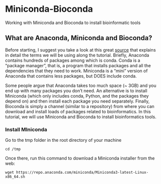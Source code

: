 # Miniconda-Bioconda
Working with  Miniconda and Bioconda to install bioinformatic tools
## What are Anaconda, Miniconda and Bioconda?
Before starting, I suggest you take a look at this great [source](https://www.biostars.org/p/9480933/) that explains in detail the terms we will be using along the tutorial. Briefly, Anaconda contains hundreds of packages among which is conda. Conda is a “package manager”, that is, a program that installs packages and all the dependencies that they need to work. Miniconda is a “mini” version of Anaconda that contains less packages, but DOES include conda. 

Some people argue that Anaconda takes too much space (~ 3GB) and you end up with many packages you don’t need. An alternative is to install Miniconda (which only includes conda, Python, and the packages they depend on) and then install each package you need separately.
Finally, Bioconda is simply a channel (similar to a repository) from where you can download and install loads of packages related to bioinformatics.
In this tutorial, we will use Miniconda and Bioconda to install bioinformatics tools.
### Install MIniconda
Go to the tmp folder in the root directory of your machine
```
cd /tmp
```
Once there, run this command to download a Miniconda installer from the web:
```
wget https://repo.anaconda.com/miniconda/Miniconda3-latest-Linux-x86_64.sh
```
